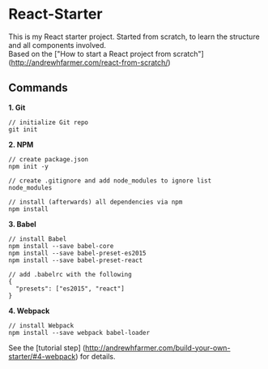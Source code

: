 # React-Starter

This is my React starter project. Started from scratch, to learn the structure and all components involved.  
Based on the ["How to start a React project from scratch"] (http://andrewhfarmer.com/react-from-scratch/)


## Commands
**1. Git**
```
// initialize Git repo
git init
```

**2. NPM**
```
// create package.json
npm init -y

// create .gitignore and add node_modules to ignore list
node_modules

// install (afterwards) all dependencies via npm
npm install
```

**3. Babel**
```
// install Babel
npm install --save babel-core
npm install --save babel-preset-es2015
npm install --save babel-preset-react

// add .babelrc with the following
{
  "presets": ["es2015", "react"]
}
```

**4. Webpack**
```
// install Webpack
npm install --save webpack babel-loader
```
See the [tutorial step] (http://andrewhfarmer.com/build-your-own-starter/#4-webpack) for details.
